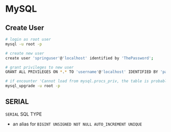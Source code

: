 # MySQL

## Create User

```bash
# login as root user
mysql -u root -p

# create new user
create user 'springuser'@'localhost' identified by 'ThePassword';

# grant privileges to new user
GRANT ALL PRIVILEGES ON *.* TO 'username'@'localhost' IDENTIFIED BY 'password';

# if encounter 'Cannot load from mysql.procs_priv, the table is probably corrupted'
mysql_upgrade -u root -p
```

## SERIAL

`SERIAL` SQL TYPE

- an alias for `BIGINT UNSIGNED NOT NULL AUTO_INCREMENT UNIQUE`
